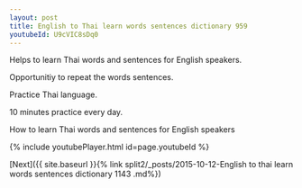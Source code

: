 ```yaml
---
layout: post
title: English to Thai learn words sentences dictionary 959 
youtubeId: U9cVIC8sDq0
---
```

 
 
Helps to learn Thai words and sentences for English speakers.

Opportunitiy to repeat the words sentences. 

Practice Thai language. 
 
10 minutes practice every day. 
 
How to learn Thai words and sentences for English speakers 
 
{% include youtubePlayer.html id=page.youtubeId %}
 
 
[Next]({{ site.baseurl }}{% link  split2/_posts/2015-10-12-English to thai learn words sentences dictionary 1143 .md%})
 

